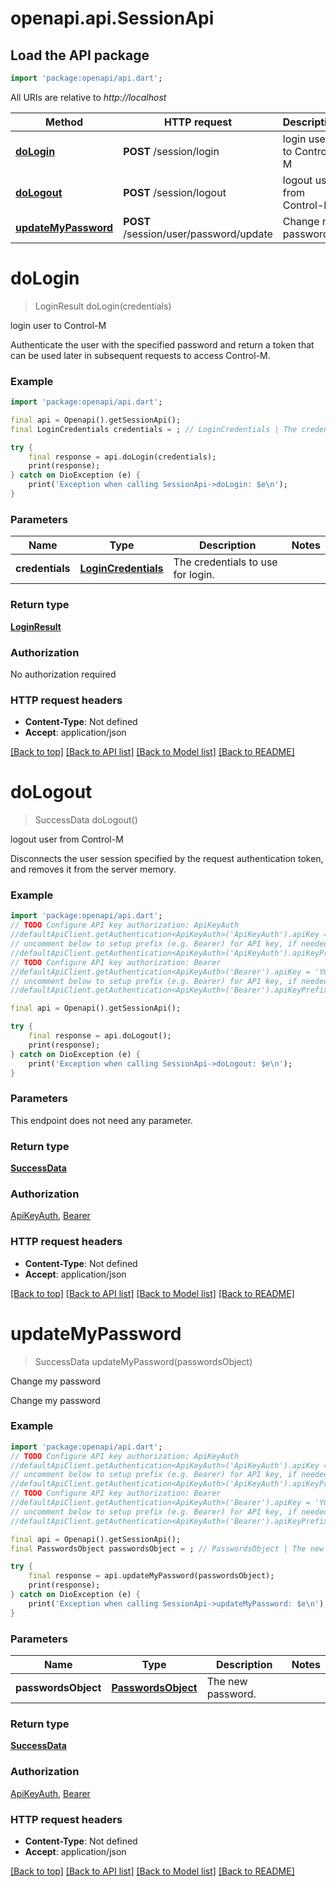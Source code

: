 # openapi.api.SessionApi

## Load the API package
```dart
import 'package:openapi/api.dart';
```

All URIs are relative to *http://localhost*

Method | HTTP request | Description
------------- | ------------- | -------------
[**doLogin**](SessionApi.md#dologin) | **POST** /session/login | login user to Control-M
[**doLogout**](SessionApi.md#dologout) | **POST** /session/logout | logout user from Control-M
[**updateMyPassword**](SessionApi.md#updatemypassword) | **POST** /session/user/password/update | Change my password


# **doLogin**
> LoginResult doLogin(credentials)

login user to Control-M

Authenticate the user with the specified password and return a token that can be used later in subsequent requests to access Control-M.

### Example
```dart
import 'package:openapi/api.dart';

final api = Openapi().getSessionApi();
final LoginCredentials credentials = ; // LoginCredentials | The credentials to use for login.

try {
    final response = api.doLogin(credentials);
    print(response);
} catch on DioException (e) {
    print('Exception when calling SessionApi->doLogin: $e\n');
}
```

### Parameters

Name | Type | Description  | Notes
------------- | ------------- | ------------- | -------------
 **credentials** | [**LoginCredentials**](LoginCredentials.md)| The credentials to use for login. | 

### Return type

[**LoginResult**](LoginResult.md)

### Authorization

No authorization required

### HTTP request headers

 - **Content-Type**: Not defined
 - **Accept**: application/json

[[Back to top]](#) [[Back to API list]](../README.md#documentation-for-api-endpoints) [[Back to Model list]](../README.md#documentation-for-models) [[Back to README]](../README.md)

# **doLogout**
> SuccessData doLogout()

logout user from Control-M

Disconnects the user session specified by the request authentication token, and removes it from the server memory.

### Example
```dart
import 'package:openapi/api.dart';
// TODO Configure API key authorization: ApiKeyAuth
//defaultApiClient.getAuthentication<ApiKeyAuth>('ApiKeyAuth').apiKey = 'YOUR_API_KEY';
// uncomment below to setup prefix (e.g. Bearer) for API key, if needed
//defaultApiClient.getAuthentication<ApiKeyAuth>('ApiKeyAuth').apiKeyPrefix = 'Bearer';
// TODO Configure API key authorization: Bearer
//defaultApiClient.getAuthentication<ApiKeyAuth>('Bearer').apiKey = 'YOUR_API_KEY';
// uncomment below to setup prefix (e.g. Bearer) for API key, if needed
//defaultApiClient.getAuthentication<ApiKeyAuth>('Bearer').apiKeyPrefix = 'Bearer';

final api = Openapi().getSessionApi();

try {
    final response = api.doLogout();
    print(response);
} catch on DioException (e) {
    print('Exception when calling SessionApi->doLogout: $e\n');
}
```

### Parameters
This endpoint does not need any parameter.

### Return type

[**SuccessData**](SuccessData.md)

### Authorization

[ApiKeyAuth](../README.md#ApiKeyAuth), [Bearer](../README.md#Bearer)

### HTTP request headers

 - **Content-Type**: Not defined
 - **Accept**: application/json

[[Back to top]](#) [[Back to API list]](../README.md#documentation-for-api-endpoints) [[Back to Model list]](../README.md#documentation-for-models) [[Back to README]](../README.md)

# **updateMyPassword**
> SuccessData updateMyPassword(passwordsObject)

Change my password

Change my password

### Example
```dart
import 'package:openapi/api.dart';
// TODO Configure API key authorization: ApiKeyAuth
//defaultApiClient.getAuthentication<ApiKeyAuth>('ApiKeyAuth').apiKey = 'YOUR_API_KEY';
// uncomment below to setup prefix (e.g. Bearer) for API key, if needed
//defaultApiClient.getAuthentication<ApiKeyAuth>('ApiKeyAuth').apiKeyPrefix = 'Bearer';
// TODO Configure API key authorization: Bearer
//defaultApiClient.getAuthentication<ApiKeyAuth>('Bearer').apiKey = 'YOUR_API_KEY';
// uncomment below to setup prefix (e.g. Bearer) for API key, if needed
//defaultApiClient.getAuthentication<ApiKeyAuth>('Bearer').apiKeyPrefix = 'Bearer';

final api = Openapi().getSessionApi();
final PasswordsObject passwordsObject = ; // PasswordsObject | The new password.

try {
    final response = api.updateMyPassword(passwordsObject);
    print(response);
} catch on DioException (e) {
    print('Exception when calling SessionApi->updateMyPassword: $e\n');
}
```

### Parameters

Name | Type | Description  | Notes
------------- | ------------- | ------------- | -------------
 **passwordsObject** | [**PasswordsObject**](PasswordsObject.md)| The new password. | 

### Return type

[**SuccessData**](SuccessData.md)

### Authorization

[ApiKeyAuth](../README.md#ApiKeyAuth), [Bearer](../README.md#Bearer)

### HTTP request headers

 - **Content-Type**: Not defined
 - **Accept**: application/json

[[Back to top]](#) [[Back to API list]](../README.md#documentation-for-api-endpoints) [[Back to Model list]](../README.md#documentation-for-models) [[Back to README]](../README.md)

